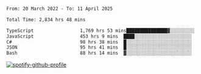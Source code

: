 <!--START_SECTION:waka-->

```txt
From: 20 March 2022 - To: 11 April 2025

Total Time: 2,834 hrs 48 mins

TypeScript                 1,769 hrs 53 mins███████████████▓░░░░░░░░░   62.43 %
JavaScript                 453 hrs 9 mins  ████░░░░░░░░░░░░░░░░░░░░░   15.99 %
C#                         98 hrs 38 mins  █░░░░░░░░░░░░░░░░░░░░░░░░   03.48 %
JSON                       95 hrs 41 mins  █░░░░░░░░░░░░░░░░░░░░░░░░   03.38 %
Bash                       88 hrs 14 mins  ▓░░░░░░░░░░░░░░░░░░░░░░░░   03.11 %
```

<!--END_SECTION:waka-->
[![spotify-github-profile](https://spotify-github-profile.vercel.app/api/view?uid=c00zprrvy9xiloa9qnco3hmng&cover_image=true&theme=novatorem&show_offline=false&background_color=121212&bar_color=53b14f&bar_color_cover=false)](https://spotify-github-profile.vercel.app/api/view?uid=c00zprrvy9xiloa9qnco3hmng&redirect=true)



